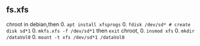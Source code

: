 ## fs.xfs
chroot in debian,then 
0. `apt install xfsprogs`
0. `fdisk /dev/sd* # create disk sd*1`
0. `mkfs.xfs -f /dev/sd*1`
then `exit` chroot,
0. `insmod xfs`
0. `mkdir /dataVol0`
0. `mount -t xfs /dev/sd*1 /dataVol0`
